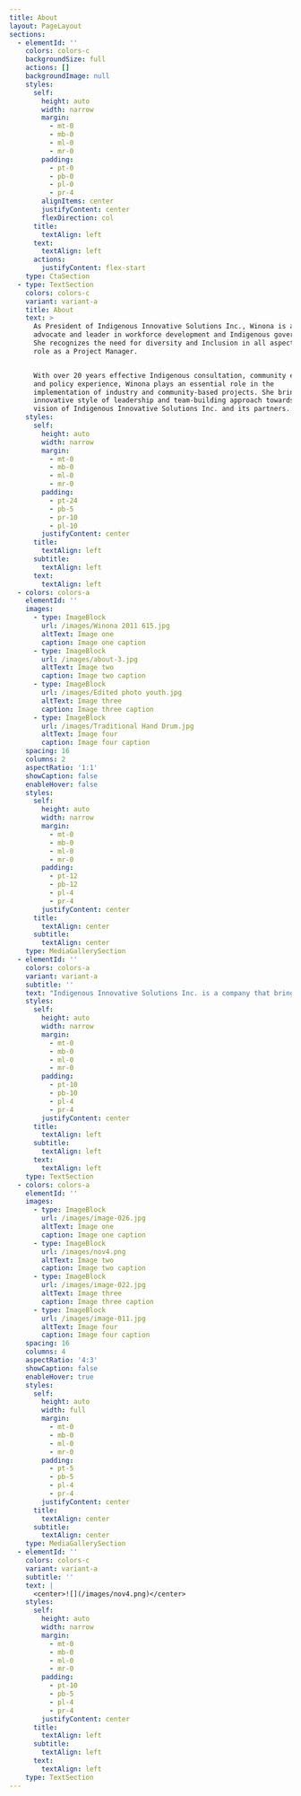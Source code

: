 ```yaml
---
title: About
layout: PageLayout
sections:
  - elementId: ''
    colors: colors-c
    backgroundSize: full
    actions: []
    backgroundImage: null
    styles:
      self:
        height: auto
        width: narrow
        margin:
          - mt-0
          - mb-0
          - ml-0
          - mr-0
        padding:
          - pt-0
          - pb-0
          - pl-0
          - pr-4
        alignItems: center
        justifyContent: center
        flexDirection: col
      title:
        textAlign: left
      text:
        textAlign: left
      actions:
        justifyContent: flex-start
    type: CtaSection
  - type: TextSection
    colors: colors-c
    variant: variant-a
    title: About
    text: >
      As President of Indigenous Innovative Solutions Inc., Winona is a strong
      advocate and leader in workforce development and Indigenous governance.
      She recognizes the need for diversity and Inclusion in all aspects of her
      role as a Project Manager.


      With over 20 years effective Indigenous consultation, community engagement
      and policy experience, Winona plays an essential role in the
      implementation of industry and community-based projects. She brings an
      innovative style of leadership and team-building approach towards the
      vision of Indigenous Innovative Solutions Inc. and its partners.
    styles:
      self:
        height: auto
        width: narrow
        margin:
          - mt-0
          - mb-0
          - ml-0
          - mr-0
        padding:
          - pt-24
          - pb-5
          - pr-10
          - pl-10
        justifyContent: center
      title:
        textAlign: left
      subtitle:
        textAlign: left
      text:
        textAlign: left
  - colors: colors-a
    elementId: ''
    images:
      - type: ImageBlock
        url: /images/Winona 2011 615.jpg
        altText: Image one
        caption: Image one caption
      - type: ImageBlock
        url: /images/about-3.jpg
        altText: Image two
        caption: Image two caption
      - type: ImageBlock
        url: /images/Edited photo youth.jpg
        altText: Image three
        caption: Image three caption
      - type: ImageBlock
        url: /images/Traditional Hand Drum.jpg
        altText: Image four
        caption: Image four caption
    spacing: 16
    columns: 2
    aspectRatio: '1:1'
    showCaption: false
    enableHover: false
    styles:
      self:
        height: auto
        width: narrow
        margin:
          - mt-0
          - mb-0
          - ml-0
          - mr-0
        padding:
          - pt-12
          - pb-12
          - pl-4
          - pr-4
        justifyContent: center
      title:
        textAlign: center
      subtitle:
        textAlign: center
    type: MediaGallerySection
  - elementId: ''
    colors: colors-a
    variant: variant-a
    subtitle: ''
    text: "Indigenous Innovative Solutions Inc. is a company that brings together Indigenous perspectives, providing an Indigenous voice and effective solutions towards a healthier environment.\_Critical global dialogue on the importance of Indigenous ways of being for a sustainable future is required to ensureviability of livelihoods for current and future generations.\n\nShe is deeply rooted and connected to the land, where she continues her lifelong journey to learn more about the traditional plant foods and medicines in the western boreal forest. Incorporating sustainably harvested and sourced botanicals, IIS Inc., unites ancestral traditions with modern wise practices, empowering people to connect to themselves and the natural world.\n\n####Empowering Future Generations\nEvery day we find new opportunities to empower future generations. Proudly supporting Indigenous communities to advance their economies through project development, employment readiness training, policy development, environmental leadership, and more.\n"
    styles:
      self:
        height: auto
        width: narrow
        margin:
          - mt-0
          - mb-0
          - ml-0
          - mr-0
        padding:
          - pt-10
          - pb-10
          - pl-4
          - pr-4
        justifyContent: center
      title:
        textAlign: left
      subtitle:
        textAlign: left
      text:
        textAlign: left
    type: TextSection
  - colors: colors-a
    elementId: ''
    images:
      - type: ImageBlock
        url: /images/image-026.jpg
        altText: Image one
        caption: Image one caption
      - type: ImageBlock
        url: /images/nov4.png
        altText: Image two
        caption: Image two caption
      - type: ImageBlock
        url: /images/image-022.jpg
        altText: Image three
        caption: Image three caption
      - type: ImageBlock
        url: /images/image-011.jpg
        altText: Image four
        caption: Image four caption
    spacing: 16
    columns: 4
    aspectRatio: '4:3'
    showCaption: false
    enableHover: true
    styles:
      self:
        height: auto
        width: full
        margin:
          - mt-0
          - mb-0
          - ml-0
          - mr-0
        padding:
          - pt-5
          - pb-5
          - pl-4
          - pr-4
        justifyContent: center
      title:
        textAlign: center
      subtitle:
        textAlign: center
    type: MediaGallerySection
  - elementId: ''
    colors: colors-c
    variant: variant-a
    subtitle: ''
    text: |
      <center>![](/images/nov4.png)</center>
    styles:
      self:
        height: auto
        width: narrow
        margin:
          - mt-0
          - mb-0
          - ml-0
          - mr-0
        padding:
          - pt-10
          - pb-5
          - pl-4
          - pr-4
        justifyContent: center
      title:
        textAlign: left
      subtitle:
        textAlign: left
      text:
        textAlign: left
    type: TextSection
---
```

